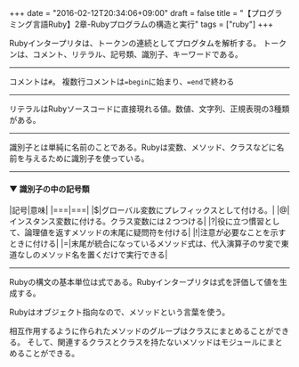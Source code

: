 +++
date = "2016-02-12T20:34:06+09:00"
draft = false
title = "【プログラミング言語Ruby】2章-Rubyプログラムの構造と実行"
tags = ["ruby"]
+++

Rubyインタープリタは、トークンの連続としてプログタムを解析する。
トークンは、コメント、リテラル、記号類、識別子、キーワードである。

<hr>

コメントは`#`。
複数行コメントは`=begin`に始まり、`=end`で終わる

<hr>

リテラルはRubyソースコードに直接現れる値。数値、文字列、正規表現の3種類がある。

<hr>

識別子とは単純に名前のことである。Rubyは変数、メソッド、クラスなどに名前を与えるために識別子を使っている。

<hr>

#### ▼ 識別子の中の記号類

|記号|意味|
|===|===|
|$|グローバル変数にプレフィックスとして付ける。|
|@|インスタンス変数に付ける。クラス変数には２つつける|
|?|役に立つ慣習として、論理値を返すメソッドの末尾に疑問符を付ける|
|!|注意が必要なことを示すときに付ける|
|=|末尾が統合になっているメソッド式は、代入演算子のサ変で東道なしのメソッド名を置くだけで実行できる|

<hr>

Rubyの構文の基本単位は式である。Rubyインタープリタは式を評価して値を生成する。

Rubyはオブジェクト指向なので、メソッドという言葉を使う。

相互作用するように作られたメソッドのグループはクラスにまとめることができる。
そして、関連するクラスとクラスを持たないメソッドはモジュールにまとめることができる。
